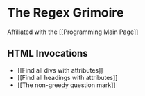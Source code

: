 # The Regex Grimoire

Affiliated with the [[Programming Main Page]]

## HTML Invocations

- [[Find all divs with attributes]]
- [[Find all headings with attributes]]
- [[The non-greedy question mark]]